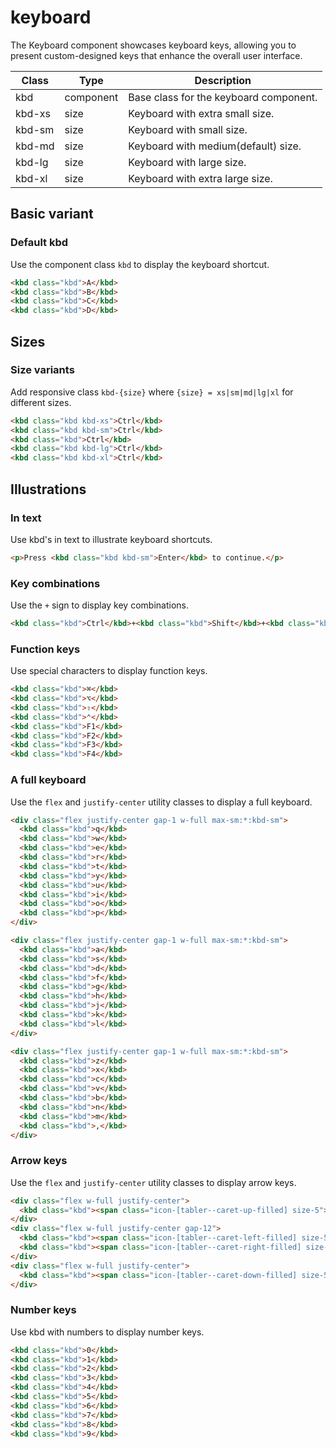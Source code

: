 # keyboard

The Keyboard component showcases keyboard keys, allowing you to present custom-designed keys that enhance the overall user interface.

<!-- Class table -->

| Class | Type | Description |
| --- | --- | --- |
| kbd | component | Base class for the keyboard component. |
| kbd-xs | size | Keyboard with extra small size. |
| kbd-sm | size | Keyboard with small size. |
| kbd-md | size | Keyboard with medium(default) size. |
| kbd-lg | size | Keyboard with large size. |
| kbd-xl | size | Keyboard with extra large size. |


<!-------------------- Variant -------------------->

## Basic variant

<!-- Default kbd -->

### Default kbd

Use the component class `kbd` to display the keyboard shortcut.

```html
<kbd class="kbd">A</kbd>
<kbd class="kbd">B</kbd>
<kbd class="kbd">C</kbd>
<kbd class="kbd">D</kbd>
```

<!-------------------- Sizes -------------------->

## Sizes

<!-- Size variants -->

### Size variants

Add responsive class `kbd-{size}` where `{size} = xs|sm|md|lg|xl` for different sizes.

```html
<kbd class="kbd kbd-xs">Ctrl</kbd>
<kbd class="kbd kbd-sm">Ctrl</kbd>
<kbd class="kbd">Ctrl</kbd>
<kbd class="kbd kbd-lg">Ctrl</kbd>
<kbd class="kbd kbd-xl">Ctrl</kbd>
```

<!-------------------- Illustrations -------------------->

## Illustrations

<!-- In text -->

### In text

Use kbd's in text to illustrate keyboard shortcuts.

```html
<p>Press <kbd class="kbd kbd-sm">Enter</kbd> to continue.</p>
```

<!-- Key combinations -->

### Key combinations

Use the `+` sign to display key combinations.

```html
<kbd class="kbd">Ctrl</kbd>+<kbd class="kbd">Shift</kbd>+<kbd class="kbd">Delete</kbd>
```

<!-- Function keys -->

### Function keys

Use special characters to display function keys.

```html
<kbd class="kbd">⌘</kbd>
<kbd class="kbd">⌥</kbd>
<kbd class="kbd">⇧</kbd>
<kbd class="kbd">⌃</kbd>
<kbd class="kbd">F1</kbd>
<kbd class="kbd">F2</kbd>
<kbd class="kbd">F3</kbd>
<kbd class="kbd">F4</kbd>
```

<!-- A full keyboard -->

### A full keyboard

Use the `flex` and `justify-center` utility classes to display a full keyboard.

```html
<div class="flex justify-center gap-1 w-full max-sm:*:kbd-sm">
  <kbd class="kbd">q</kbd>
  <kbd class="kbd">w</kbd>
  <kbd class="kbd">e</kbd>
  <kbd class="kbd">r</kbd>
  <kbd class="kbd">t</kbd>
  <kbd class="kbd">y</kbd>
  <kbd class="kbd">u</kbd>
  <kbd class="kbd">i</kbd>
  <kbd class="kbd">o</kbd>
  <kbd class="kbd">p</kbd>
</div>

<div class="flex justify-center gap-1 w-full max-sm:*:kbd-sm">
  <kbd class="kbd">a</kbd>
  <kbd class="kbd">s</kbd>
  <kbd class="kbd">d</kbd>
  <kbd class="kbd">f</kbd>
  <kbd class="kbd">g</kbd>
  <kbd class="kbd">h</kbd>
  <kbd class="kbd">j</kbd>
  <kbd class="kbd">k</kbd>
  <kbd class="kbd">l</kbd>
</div>

<div class="flex justify-center gap-1 w-full max-sm:*:kbd-sm">
  <kbd class="kbd">z</kbd>
  <kbd class="kbd">x</kbd>
  <kbd class="kbd">c</kbd>
  <kbd class="kbd">v</kbd>
  <kbd class="kbd">b</kbd>
  <kbd class="kbd">n</kbd>
  <kbd class="kbd">m</kbd>
  <kbd class="kbd">,</kbd>
</div>
```

<!-- Arrow keys -->

### Arrow keys

Use the `flex` and `justify-center` utility classes to display arrow keys.

```html
<div class="flex w-full justify-center">
  <kbd class="kbd"><span class="icon-[tabler--caret-up-filled] size-5"></span></kbd>
</div>
<div class="flex w-full justify-center gap-12">
  <kbd class="kbd"><span class="icon-[tabler--caret-left-filled] size-5"></span></kbd>
  <kbd class="kbd"><span class="icon-[tabler--caret-right-filled] size-5"></span></kbd>
</div>
<div class="flex w-full justify-center">
  <kbd class="kbd"><span class="icon-[tabler--caret-down-filled] size-5"></span></kbd>
</div>
```

<!-- Number keys -->

### Number keys

Use kbd with numbers to display number keys.

```html
<kbd class="kbd">0</kbd>
<kbd class="kbd">1</kbd>
<kbd class="kbd">2</kbd>
<kbd class="kbd">3</kbd>
<kbd class="kbd">4</kbd>
<kbd class="kbd">5</kbd>
<kbd class="kbd">6</kbd>
<kbd class="kbd">7</kbd>
<kbd class="kbd">8</kbd>
<kbd class="kbd">9</kbd>
```
